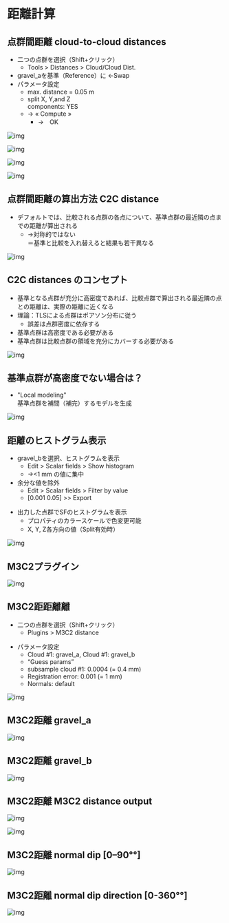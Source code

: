 # 距離計算

## 点群間距離 cloud-to-cloud distances
* 二つの点群を選択（Shift+クリック）
  * Tools > Distances > Cloud/Cloud Dist.
* gravel_aを基準（Reference）に ←Swap
* パラメータ設定
  * max. distance = 0.05 m
  * split X, Y,and Z  
  components: YES
  * → « Compute »
    * →　OK

![img](./pic_level3.2/1.png)

![img](./pic_level3.2/2.png)

![img](./pic_level3.2/3.png)

![img](./pic_level3.2/4.png)

## 点群間距離の算出方法 C2C distance
* デフォルトでは、比較される点群の各点について、基準点群の最近隣の点までの距離が算出される
  * →対称的ではない  
  ＝基準と比較を入れ替えると結果も若干異なる

![img](./pic_level3.2/5.png)

## C2C distances のコンセプト
* 基準となる点群が充分に高密度であれば、比較点群で算出される最近隣の点との距離は、実際の距離に近くなる
* 理論：TLSによる点群はポアソン分布に従う
  * 誤差は点群密度に依存する
* 基準点群は高密度である必要がある
* 基準点群は比較点群の領域を充分にカバーする必要がある

![img](./pic_level3.2/6.png)

## 基準点群が高密度でない場合は？
* "Local modeling"  
基準点群を補間（補完）するモデルを生成

![img](./pic_level3.2/7.png)

## 距離のヒストグラム表示
* gravel_bを選択、ヒストグラムを表示
  * Edit > Scalar fields > Show histogram
  * →<1 mm の値に集中
* 余分な値を除外
  * Edit > Scalar fields > Filter by value
  * [0.001 0.05] >> Export
- 出力した点群でSFのヒストグラムを表示
  - プロパティのカラースケールで色変更可能
  - X, Y, Z各方向の値（Split有効時）

![img](./pic_level3.2/8.png)

## M3C2プラグイン

![img](./pic_level3.2/9.png)

## M3C2距距離離
* 二つの点群を選択（Shift+クリック）
  * Plugins > M3C2 distance
- パラメータ設定
  - Cloud #1: gravel_a, Cloud #1: gravel_b
  - “Guess params”
  - subsample cloud #1: 0.0004 (= 0.4 mm)
  - Registration error: 0.001 (= 1 mm)
  - Normals: default

![img](./pic_level3.2/10.png)

## M3C2距離 gravel_a

![img](./pic_level3.2/11.png)

## M3C2距離 gravel_b

![img](./pic_level3.2/12.png)

## M3C2距離 M3C2 distance output

![img](./pic_level3.2/13.png)

![img](./pic_level3.2/14.png)

## M3C2距離 normal dip [0–90°°]

![img](./pic_level3.2/15.png)

## M3C2距離 normal dip direction [0-360°°]

![img](./pic_level3.2/16.png)
